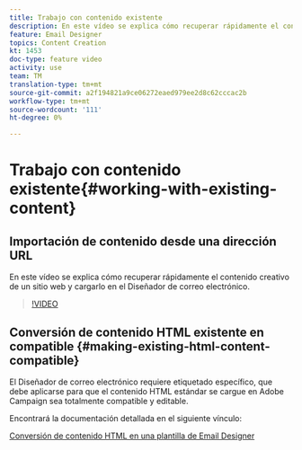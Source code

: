 ```yaml
---
title: Trabajo con contenido existente
description: En este vídeo se explica cómo recuperar rápidamente el contenido creativo de un sitio web y cargarlo en el Diseñador de correo electrónico.
feature: Email Designer
topics: Content Creation
kt: 1453
doc-type: feature video
activity: use
team: TM
translation-type: tm+mt
source-git-commit: a2f194821a9ce06272eaed979ee2d8c62cccac2b
workflow-type: tm+mt
source-wordcount: '111'
ht-degree: 0%

---
```



# Trabajo con contenido existente{#working-with-existing-content}

## Importación de contenido desde una dirección URL

En este vídeo se explica cómo recuperar rápidamente el contenido creativo de un sitio web y cargarlo en el Diseñador de correo electrónico.

>[!VIDEO](https://video.tv.adobe.com/v/25926?quality=12)

## Conversión de contenido HTML existente en compatible {#making-existing-html-content-compatible}

El Diseñador de correo electrónico requiere etiquetado específico, que debe aplicarse para que el contenido HTML estándar se cargue en Adobe Campaign sea totalmente compatible y editable.

Encontrará la documentación detallada en el siguiente vínculo:

[Conversión de contenido HTML en una plantilla de Email Designer](https://docs.adobe.com/content/help/en/campaign-standard/using/designing-content/building-email-content/using-existing-content.html#converting-an-html-content)
